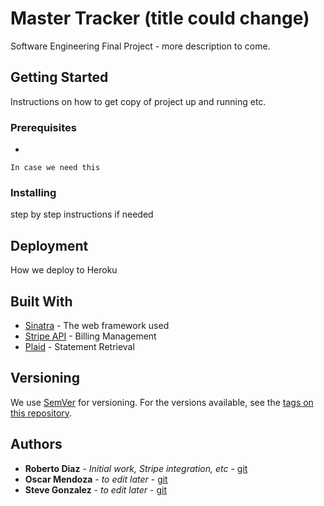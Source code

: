 # Master Tracker (title could change)

Software Engineering Final Project - more description to come.

## Getting Started

Instructions on how to get copy of project up and running etc.

### Prerequisites

-

```
In case we need this
```

### Installing

step by step instructions if needed

## Deployment

How we deploy to Heroku

## Built With

* [Sinatra](http://sinatrarb.com/) - The web framework used
* [Stripe API](https://stripe.com/docs/api) - Billing Management
* [Plaid](https://rometools.github.io/rome/) - Statement Retrieval

## Versioning

We use [SemVer](http://semver.org/) for versioning. For the versions available, see the [tags on this repository](https://github.com/your/project/tags). 

## Authors

* **Roberto Diaz** - *Initial work, Stripe integration, etc* - [git](https://github.com/titod23)
* **Oscar Mendoza** - *to edit later* - [git](https://github.com/)
* **Steve Gonzalez** - *to edit later* - [git](https://github.com/)